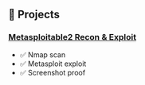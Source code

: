 ## 🧪 Projects

### [Metasploitable2 Recon & Exploit](Labs/metasploitable2-recon-exploit.md)
- ✅ Nmap scan
- ✅ Metasploit exploit
- ✅ Screenshot proof
